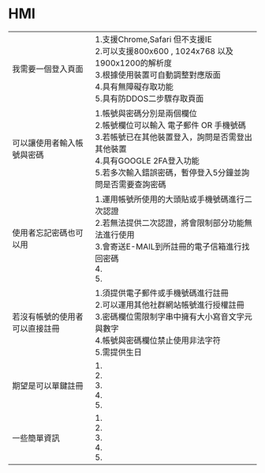 # HMI

|                            	|                                                                                                                                                                                                                    	|
|----------------------------	|--------------------------------------------------------------------------------------------------------------------------------------------------------------------------------------------------------------------	|
| 我需要一個登入頁面         	| 1.支援Chrome,Safari 但不支援IE        <br>2.可以支援800x600 , 1024x768 以及1900x1200的解析度<br>3.根據使用裝置可自動調整對應版面<br>4.具有無障礙存取功能<br>5.具有防DDOS二步驟存取頁面                             	|
| 可以讓使用者輸入帳號與密碼 	| 1.帳號與密碼分別是兩個欄位<br>2.帳號欄位可以輸入 電子郵件 OR 手機號碼<br>3.若帳號已在其他裝置登入，詢問是否需登出其他裝置<br>4.具有GOOGLE 2FA登入功能<br>5.若多次輸入錯誤密碼，暫停登入5分鐘並詢問是否需要查詢密碼 	|
| 使用者忘記密碼也可以用	| 1.運用帳號所使用的大頭貼或手機號碼進行二次認證 <br>2.若無法提供二次認證，將會限制部分功能無法進行使用 <br>3.會寄送E-MAIL到所註冊的電子信箱進行找回密碼 <br>4. <br>5. 	|
| 若沒有帳號的使用者可以直接註冊	| 1.須提供電子郵件或手機號碼進行註冊 <br>2.可以運用其他社群網站帳號進行授權註冊 <br>3.密碼欄位需限制字串中擁有大小寫音文字元與數字 <br>4.帳號與密碼欄位禁止使用非法字符 <br>5.需提供生日|
| 期望是可以單鍵註冊	| 1. <br>2. <br>3. <br>4. <br>5. 	|
| 一些簡單資訊	| 1. <br>2. <br>3. <br>4. <br>5. 	|
